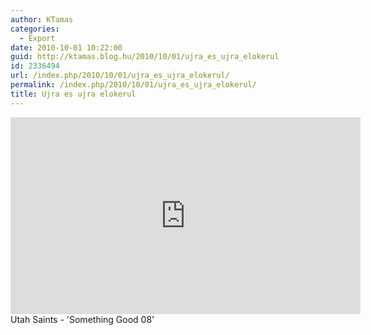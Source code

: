 ```yaml
---
author: KTamas
categories:
  - Export
date: 2010-10-01 10:22:00
guid: http://ktamas.blog.hu/2010/10/01/ujra_es_ujra_elokerul
id: 2336494
url: /index.php/2010/10/01/ujra_es_ujra_elokerul/
permalink: /index.php/2010/10/01/ujra_es_ujra_elokerul/
title: Ujra es ujra elokerul
---
```


<iframe width="560" height="315" src="https://www.youtube.com/embed/oMLCrzy9TEs" frameborder="0" allow="accelerometer; autoplay; encrypted-media; gyroscope; picture-in-picture" allowfullscreen></iframe>
Utah Saints - 'Something Good 08'
